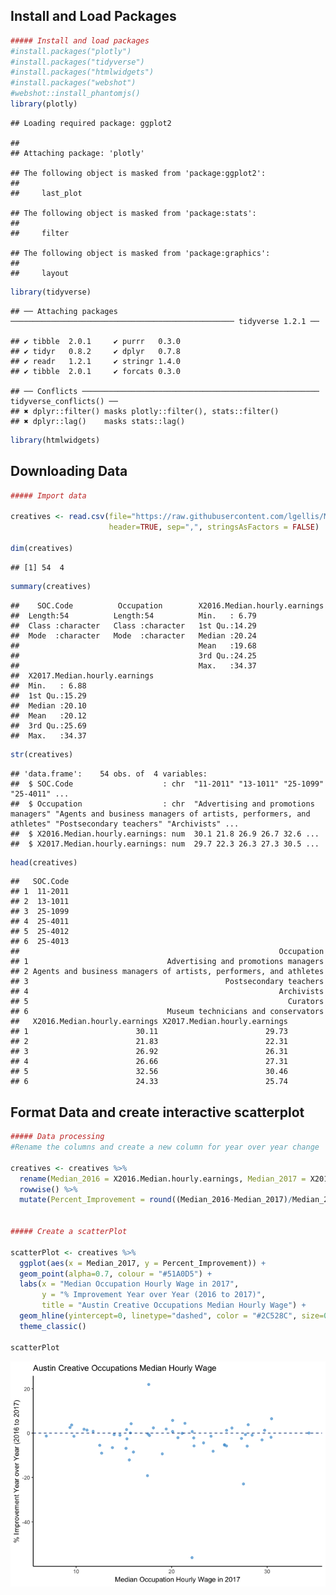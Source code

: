 Install and Load Packages
-------------------------

``` r
##### Install and load packages
#install.packages("plotly")
#install.packages("tidyverse")
#install.packages("htmlwidgets")
#install.packages("webshot")
#webshot::install_phantomjs()
library(plotly)
```

    ## Loading required package: ggplot2

    ## 
    ## Attaching package: 'plotly'

    ## The following object is masked from 'package:ggplot2':
    ## 
    ##     last_plot

    ## The following object is masked from 'package:stats':
    ## 
    ##     filter

    ## The following object is masked from 'package:graphics':
    ## 
    ##     layout

``` r
library(tidyverse)
```

    ## ── Attaching packages ────────────────────────────────────────────────── tidyverse 1.2.1 ──

    ## ✔ tibble  2.0.1     ✔ purrr   0.3.0
    ## ✔ tidyr   0.8.2     ✔ dplyr   0.7.8
    ## ✔ readr   1.2.1     ✔ stringr 1.4.0
    ## ✔ tibble  2.0.1     ✔ forcats 0.3.0

    ## ── Conflicts ───────────────────────────────────────────────────── tidyverse_conflicts() ──
    ## ✖ dplyr::filter() masks plotly::filter(), stats::filter()
    ## ✖ dplyr::lag()    masks stats::lag()

``` r
library(htmlwidgets)
```

Downloading Data
----------------

``` r
##### Import data

creatives <- read.csv(file="https://raw.githubusercontent.com/lgellis/MiscTutorial/master/ggplotly/Median_Earnings_of_Creative_Sector_Occupations__CLL.B.1.csv",
                      header=TRUE, sep=",", stringsAsFactors = FALSE)

dim(creatives)
```

    ## [1] 54  4

``` r
summary(creatives)
```

    ##    SOC.Code          Occupation        X2016.Median.hourly.earnings
    ##  Length:54          Length:54          Min.   : 6.79               
    ##  Class :character   Class :character   1st Qu.:14.29               
    ##  Mode  :character   Mode  :character   Median :20.24               
    ##                                        Mean   :19.68               
    ##                                        3rd Qu.:24.25               
    ##                                        Max.   :34.37               
    ##  X2017.Median.hourly.earnings
    ##  Min.   : 6.88               
    ##  1st Qu.:15.29               
    ##  Median :20.10               
    ##  Mean   :20.12               
    ##  3rd Qu.:25.69               
    ##  Max.   :34.37

``` r
str(creatives)
```

    ## 'data.frame':    54 obs. of  4 variables:
    ##  $ SOC.Code                    : chr  "11-2011" "13-1011" "25-1099" "25-4011" ...
    ##  $ Occupation                  : chr  "Advertising and promotions managers" "Agents and business managers of artists, performers, and athletes" "Postsecondary teachers" "Archivists" ...
    ##  $ X2016.Median.hourly.earnings: num  30.1 21.8 26.9 26.7 32.6 ...
    ##  $ X2017.Median.hourly.earnings: num  29.7 22.3 26.3 27.3 30.5 ...

``` r
head(creatives)
```

    ##   SOC.Code
    ## 1  11-2011
    ## 2  13-1011
    ## 3  25-1099
    ## 4  25-4011
    ## 5  25-4012
    ## 6  25-4013
    ##                                                          Occupation
    ## 1                               Advertising and promotions managers
    ## 2 Agents and business managers of artists, performers, and athletes
    ## 3                                            Postsecondary teachers
    ## 4                                                        Archivists
    ## 5                                                          Curators
    ## 6                               Museum technicians and conservators
    ##   X2016.Median.hourly.earnings X2017.Median.hourly.earnings
    ## 1                        30.11                        29.73
    ## 2                        21.83                        22.31
    ## 3                        26.92                        26.31
    ## 4                        26.66                        27.31
    ## 5                        32.56                        30.46
    ## 6                        24.33                        25.74

Format Data and create interactive scatterplot
----------------------------------------------

``` r
##### Data processing
#Rename the columns and create a new column for year over year change

creatives <- creatives %>% 
  rename(Median_2016 = X2016.Median.hourly.earnings, Median_2017 = X2017.Median.hourly.earnings) %>% 
  rowwise() %>% 
  mutate(Percent_Improvement = round((Median_2016-Median_2017)/Median_2016*100,2))


##### Create a scatterPlot

scatterPlot <- creatives %>% 
  ggplot(aes(x = Median_2017, y = Percent_Improvement)) + 
  geom_point(alpha=0.7, colour = "#51A0D5") + 
  labs(x = "Median Occupation Hourly Wage in 2017", 
       y = "% Improvement Year over Year (2016 to 2017)",
       title = "Austin Creative Occupations Median Hourly Wage") +
  geom_hline(yintercept=0, linetype="dashed", color = "#2C528C", size=0.5) +
  theme_classic()

scatterPlot
```

![](eg_files/figure-markdown_github/unnamed-chunk-3-1.png)
